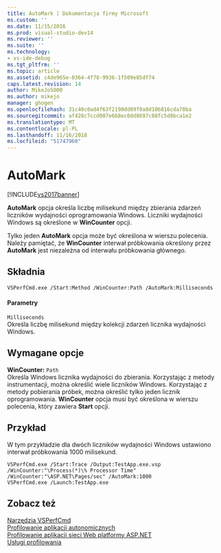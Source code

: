 ```yaml
---
title: AutoMark | Dokumentacja firmy Microsoft
ms.custom: ''
ms.date: 11/15/2016
ms.prod: visual-studio-dev14
ms.reviewer: ''
ms.suite: ''
ms.technology:
- vs-ide-debug
ms.tgt_pltfrm: ''
ms.topic: article
ms.assetid: c4de965e-0364-4f78-9936-1f509e85df74
caps.latest.revision: 14
author: MikeJo5000
ms.author: mikejo
manager: ghogen
ms.openlocfilehash: 31c40c0ad4f63f2190dd09f0a8d106816cda78ba
ms.sourcegitcommit: af428c7ccd007e668ec0dd8697c88fc5d8bca1e2
ms.translationtype: MT
ms.contentlocale: pl-PL
ms.lasthandoff: 11/16/2018
ms.locfileid: "51747960"
---
```

# <a name="automark"></a>AutoMark
[!INCLUDE[vs2017banner](../includes/vs2017banner.md)]

**AutoMark** opcja określa liczbę milisekund między zbierania zdarzeń liczników wydajności oprogramowania Windows. Liczniki wydajności Windows są określone w **WinCounter** opcji.  
  
 Tylko jeden **AutoMark** opcja może być określona w wierszu polecenia. Należy pamiętać, że **WinCounter** interwał próbkowania określony przez **AutoMark** jest niezależna od interwału próbkowania głównego.  
  
## <a name="syntax"></a>Składnia  
  
```  
VSPerfCmd.exe /Start:Method /WinCounter:Path /AutoMark:Milliseconds  
```  
  
#### <a name="parameters"></a>Parametry  
 `Milliseconds`  
 Określa liczbę milisekund między kolekcji zdarzeń licznika wydajności Windows.  
  
## <a name="required-options"></a>Wymagane opcje  
 **WinCounter:** `Path`  
 Określa Windows licznika wydajności do zbierania. Korzystając z metody instrumentacji, można określić wiele liczników Windows. Korzystając z metody pobierania próbek, można określić tylko jeden licznik oprogramowania. **WinCounter** opcja musi być określona w wierszu polecenia, który zawiera **Start** opcji.  
  
## <a name="example"></a>Przykład  
 W tym przykładzie dla dwóch liczników wydajności Windows ustawiono interwał próbkowania 1000 milisekund.  
  
```  
VSPerfCmd.exe /Start:Trace /Output:TestApp.exe.vsp /WinCounter:"\Process(*)\% Processor Time" /WinCounter:"\ASP.NET\Pages/sec" /AutoMark:1000  
VSPerfCmd.exe /Launch:TestApp.exe  
```  
  
## <a name="see-also"></a>Zobacz też  
 [Narzędzia VSPerfCmd](../profiling/vsperfcmd.md)   
 [Profilowanie aplikacji autonomicznych](../profiling/command-line-profiling-of-stand-alone-applications.md)   
 [Profilowanie aplikacji sieci Web platformy ASP.NET](../profiling/command-line-profiling-of-aspnet-web-applications.md)   
 [Usługi profilowania](../profiling/command-line-profiling-of-services.md)



